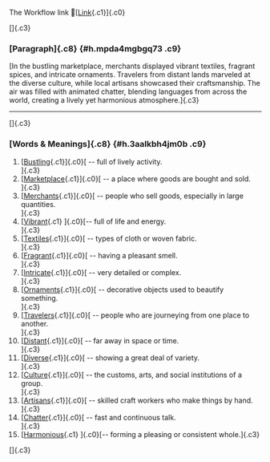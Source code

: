 The Workflow link
👏[[Link](https://www.google.com/url?q=http://www.google.com&sa=D&source=editors&ust=1757093052181179&usg=AOvVaw2fpYAuHx_5ANBPwfUGeVLL){.c1}]{.c0}

[]{.c3}

### [Paragraph]{.c8} {#h.mpda4mgbgq73 .c9}

[In the bustling marketplace, merchants displayed vibrant textiles,
fragrant spices, and intricate ornaments. Travelers from distant lands
marveled at the diverse culture, while local artisans showcased their
craftsmanship. The air was filled with animated chatter, blending
languages from across the world, creating a lively yet harmonious
atmosphere.]{.c3}

------------------------------------------------------------------------

[]{.c3}

### [Words & Meanings]{.c8} {#h.3aalkbh4jm0b .c9}

1.  [[Bustling](https://www.google.com/url?q=http://www.google.com&sa=D&source=editors&ust=1757093052181801&usg=AOvVaw3t9eXQOrFq3CGzTpR4AwJ5){.c1}]{.c0}[ --
    full of lively activity.\
    ]{.c3}
2.  [[Marketplace](https://www.google.com/url?q=http://www.google.com&sa=D&source=editors&ust=1757093052181960&usg=AOvVaw0cDM4KGq9JipgslFb6sifD){.c1}]{.c0}[ --
    a place where goods are bought and sold.\
    ]{.c3}
3.  [[Merchants](https://www.google.com/url?q=http://www.google.com&sa=D&source=editors&ust=1757093052182084&usg=AOvVaw38ndKVaA1BwOjZfHapcorC){.c1}]{.c0}[ --
    people who sell goods, especially in large quantities.\
    ]{.c3}
4.  [[Vibrant](https://www.google.com/url?q=http://www.google.com&sa=D&source=editors&ust=1757093052182212&usg=AOvVaw3GBMJgQMuVWP_WEmALyG0g){.c1}
    ]{.c0}[-- full of life and energy.\
    ]{.c3}
5.  [[Textiles](https://www.google.com/url?q=http://www.google.com&sa=D&source=editors&ust=1757093052182306&usg=AOvVaw0hXNhgnsyz4vAk0ki0v6lL){.c1}]{.c0}[ --
    types of cloth or woven fabric.\
    ]{.c3}
6.  [[Fragrant](https://www.google.com/url?q=http://www.google.com&sa=D&source=editors&ust=1757093052182407&usg=AOvVaw3hc4fC1kg1bC1k_XYYTlGA){.c1}]{.c0}[ --
    having a pleasant smell.\
    ]{.c3}
7.  [[Intricate](https://www.google.com/url?q=http://www.google.com&sa=D&source=editors&ust=1757093052182508&usg=AOvVaw3KUS1wJaTshWwTgHXwlzAr){.c1}]{.c0}[ --
    very detailed or complex.\
    ]{.c3}
8.  [[Ornaments](https://www.google.com/url?q=http://www.google.com&sa=D&source=editors&ust=1757093052182608&usg=AOvVaw2rZa9xMWv2K5BeLqtaGXEg){.c1}]{.c0}[ --
    decorative objects used to beautify something.\
    ]{.c3}
9.  [[Travelers](https://www.google.com/url?q=http://www.google.com&sa=D&source=editors&ust=1757093052182736&usg=AOvVaw3Iv1ymvYKScFzHniht-lNy){.c1}]{.c0}[ --
    people who are journeying from one place to another.\
    ]{.c3}
10. [[Distant](https://www.google.com/url?q=http://www.google.com&sa=D&source=editors&ust=1757093052182881&usg=AOvVaw3WL8dOgKjYcr5M_SkKA1qA){.c1}]{.c0}[ --
    far away in space or time.\
    ]{.c3}
11. [[Diverse](https://www.google.com/url?q=http://www.google.com&sa=D&source=editors&ust=1757093052182978&usg=AOvVaw1PO3_GRHwfkM4zVlhROOTQ){.c1}]{.c0}[ --
    showing a great deal of variety.\
    ]{.c3}
12. [[Culture](https://www.google.com/url?q=http://www.google.com&sa=D&source=editors&ust=1757093052183077&usg=AOvVaw1idFsSnKJNJLy8C97YPjfS){.c1}]{.c0}[ --
    the customs, arts, and social institutions of a group.\
    ]{.c3}
13. [[Artisans](https://www.google.com/url?q=http://www.google.com&sa=D&source=editors&ust=1757093052183216&usg=AOvVaw3lk-EUbpJnzoYDCUPc4q_O){.c1}]{.c0}[ --
    skilled craft workers who make things by hand.\
    ]{.c3}
14. [[Chatter](https://www.google.com/url?q=http://www.google.com&sa=D&source=editors&ust=1757093052183330&usg=AOvVaw0CmE5L9OMON275gAuOiFeP){.c1}]{.c0}[ --
    fast and continuous talk.\
    ]{.c3}
15. [[Harmonious](https://www.google.com/url?q=http://www.google.com&sa=D&source=editors&ust=1757093052183427&usg=AOvVaw142V6-kglEvzJAuyGITEAK){.c1}
    ]{.c0}[-- forming a pleasing or consistent whole.]{.c3}

[]{.c3}
